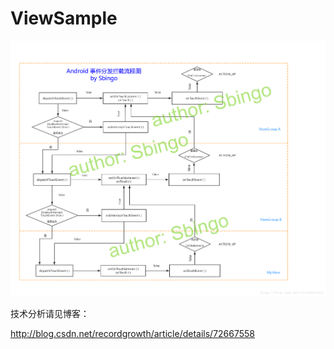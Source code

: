 # ViewSample

![](https://github.com/Sbingo/ViewSample/raw/master/view.png)  

技术分析请见博客：

http://blog.csdn.net/recordgrowth/article/details/72667558
